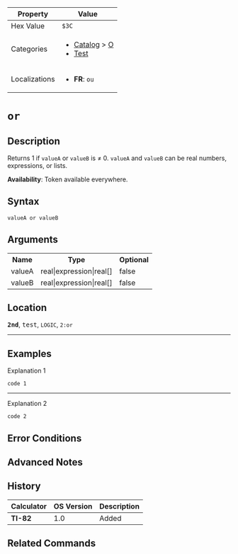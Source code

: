 | Property      | Value |
|---------------|-------|
| Hex Value     | `$3C`|
| Categories    | <ul><li>[Catalog](<../categories/Catalog.md>) > [O](<../categories/Catalog.md#O>)</li><li>[Test](<../categories/Test.md>)</li></ul> |
| Localizations | <ul><li><b>FR</b>: ` ou `</li></ul> |

# ` or `

## Description
Returns 1 if `valueA` or `valueB` is ≠ 0. `valueA` and `valueB` can be real numbers, expressions, or lists.


<b>Availability</b>: Token available everywhere.

## Syntax
`valueA or valueB`

## Arguments
<table>
<tr><th>Name</th><th>Type</th><th>Optional</th></tr>

<tr><td>valueA</td><td>real|expression|real[]</td><td>false</td></tr>

<tr><td>valueB</td><td>real|expression|real[]</td><td>false</td></tr>

</table>

## Location
<tt><kbd><b>2nd</b></kbd></tt>, <kbd>test</kbd>, `LOGIC`, `2:or`
<hr>

## Examples

Explanation 1
```ti-basic
code 1
```
---
Explanation 2
```ti-basic
code 2
```

## Error Conditions


## Advanced Notes


## History
| Calculator | OS Version | Description |
|------------|------------|-------------|
| <b>TI-82</b> | 1.0 | Added

## Related Commands

    